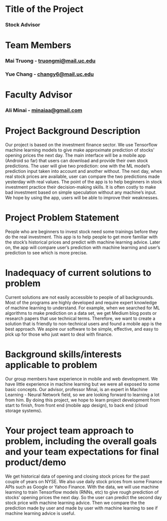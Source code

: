 # Title of the Project
### Stock Advisor

# Team Members
### Mai Truong - truongmi@mail.uc.edu
### Yue Chang - changy6@mail.uc.edu

# Faculty Advisor
### Ali Minai - minaiaa@gmail.com

# Project Background Description

Our project is based on the investment finance sector. We use Tensorflow machine learning models to give make approximate prediction of stocks' opening prices the next day. The main interface will be a mobile app (Android so far) that users can download and provide their own stock predictions. The user will give two prediction: one with the ML model’s prediction input taken into account and another without. The next day, when real stock prices are available, user can compare the two predictions made yesterday with real values. The point of the app is to help beginners in stock investment practice their decision-making skills. It is often costly to make bad investment based on simple speculation without any machine’s input. We hope by using the app, users will be able to improve their weaknesses.

# Project Problem Statement

People who are beginners to invest stock need some trainings before they do the real investment. This app is to help people to get more familiar with the stock’s historical prices and predict with machine learning advice. Later on, the app will compare user’s prediction with machine learning and user’s prediction to see which is more precise.  

# Inadequacy of current solutions to problem

Current solutions are not easily accessible to people of all backgrounds. Most of the programs are highly developed and require expert knowledge of machine learning to understand. For example, when we searched for ML algorithms to make prediction on a data set, we get Medium blog posts or research papers that use technical terms. Therefore, we want to create a solution that is friendly to non-technical users and found a mobile app is the best approach. We aspire our software to be simple, effective, and easy to pick up for those who just want to deal with finance.

# Background skills/interests applicable to problem

Our group members have experience in mobile and web development. We have little experience in machine learning but we were all exposed to some basic concepts. Our advisor, professor Minai, is an expert in Machine Learning - Neural Network field, so we are looking forward to learning a lot from him. By doing this project, we hope to learn project development from start to finish, from front end (mobile app design), to back end (cloud storage systems).

# Your project team approach to problem, including the overall goals and your team expectations for final product/demo

We get historical data of opening and closing stock prices for the past couple of years on NYSE. We also use daily stock prices from some Finance APIs such as Google or Yahoo Finance. With the data, we will use machine learning to train Tensorflow models (RNNs, etc) to give rough prediction of stocks' opening prices the next day. So the user can predict the second day stock price with machine learning advice. Then we compare the the prediction made by user and made by user with machine learning to see if machine learning advice is useful. 
